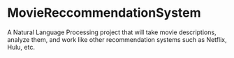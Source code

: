 # MovieReccommendationSystem
A Natural Language Processing project that will take movie descriptions, analyze them, and work like other recommendation systems such as Netflix, Hulu, etc.
